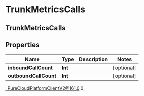 # TrunkMetricsCalls

## TrunkMetricsCalls

## Properties

|Name | Type | Description | Notes|
|------------ | ------------- | ------------- | -------------|
| **inboundCallCount** | **Int** |  | [optional] |
| **outboundCallCount** | **Int** |  | [optional] |



_PureCloudPlatformClientV2@161.0.0_
